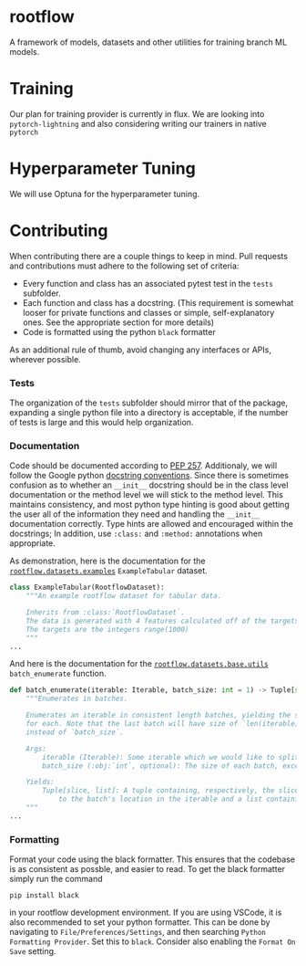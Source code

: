 # rootflow
A framework of models, datasets and other utilities for training branch ML models.

# Training
Our plan for training provider is currently in flux. We are looking into `pytorch-lightning` and also considering writing our trainers in native `pytorch`

# Hyperparameter Tuning
We will use Optuna for the hyperparameter tuning.

# Contributing
When contributing there are a couple things to keep in mind. Pull requests and contributions must adhere to the following set of criteria:

- Every function and class has an associated pytest test in the `tests` subfolder.
- Each function and class has a docstring. (This requirement is somewhat looser for private functions and classes or simple, self-explanatory ones. See the appropriate section for more details)
- Code is formatted using the python `black` formatter

As an additional rule of thumb, avoid changing any interfaces or APIs, wherever possible.

### Tests
The organization of the `tests` subfolder should mirror that of the package, expanding a single python file into a directory is acceptable, if the number of tests is large and this would help organization.

### Documentation
Code should be documented according to [PEP 257](https://www.python.org/dev/peps/pep-0257/). Additionaly, we will follow the Google python [docstring conventions](https://google.github.io/styleguide/pyguide.html#38-comments-and-docstrings).
Since there is sometimes confusion as to whether an `__init__` docstring should be in the class level documentation or the method level we will stick to the method level. This maintains consistency, and most python type hinting is good about getting the user all of the information they need and handling the `__init__` documentation correctly.
Type hints are allowed and encouraged within the docstrings; In addition, use `:class:` and `:method:` annotations when appropriate.

As demonstration, here is the documentation for the [`rootflow.datasets.examples`](rootflow/datasets/examples.py) `ExampleTabular` dataset.
```python
class ExampleTabular(RootflowDataset):
    """An example rootflow dataset for tabular data.

    Inherits from :class:`RootflowDataset`.
    The data is generated with 4 features calculated off of the targets.
    The targets are the integers range(1000)
    """
...
```
And here is the documentation for the [`rootflow.datasets.base.utils`](rootflow/datasets/base/utils.py) `batch_enumerate` function.
```python
def batch_enumerate(iterable: Iterable, batch_size: int = 1) -> Tuple[slice, list]:
    """Enumerates in batches.

    Enumerates an iterable in consistent length batches, yielding the slice and batch
    for each. Note that the last batch will have size of `len(iterable) % batch_size`
    instead of `batch_size`.

    Args:
        iterable (Iterable): Some iterable which we would like to split into batches.
        batch_size (:obj:`int`, optional): The size of each batch, except the last.

    Yields:
        Tuple[slice, list]: A tuple containing, respectively, the slice corresponding
            to the batch's location in the iterable and a list containing the batch.
    """
...
```

### Formatting
Format your code using the black formatter. This ensures that the codebase is as consistent as possble, and easier to read. To get the black formatter simply run the command
```
pip install black
```
in your rootflow development environment. If you are using VSCode, it is also recommended to set your python formatter. This can be done by navigating to `File/Preferences/Settings`, and then searching `Python Formatting Provider`. Set this to `black`. Consider also enabling the `Format On Save` setting.